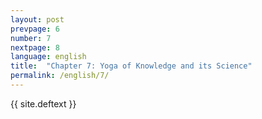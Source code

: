 ```yaml
---
layout: post
prevpage: 6
number: 7
nextpage: 8
language: english
title:  "Chapter 7: Yoga of Knowledge and its Science"
permalink: /english/7/
---
```


{{ site.deftext }}